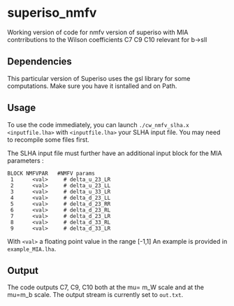 # superiso_nmfv
Working version of code for nmfv version of superiso with MIA contrributions to the Wilson coefficients C7 C9 C10 relevant for b->sll

## Dependencies 

This particular version of Superiso uses the gsl library for some computations. Make sure you have it isntalled and on Path. 

## Usage

To use the code immediately, you can launch `./cw_nmfv_slha.x <inputfile.lha>` with `<inputfile.lha>` your SLHA input file. You may need to recompile some files first.

The SLHA input file must further have an additional input block for the MIA parameters : 

```
BLOCK NMFVPAR   #NMFV params
 1      <val>     # delta_u_23_LR
 2      <val>     # delta_u_23_LL 
 3      <val>     # delta_u_33_LR
 4      <val>     # delta_d_23_LL 
 5      <val>     # delta_d_23_RR
 6      <val>     # delta_d_23_RL
 7      <val>     # delta_d_23_LR 
 8      <val>     # delta_d_33_RL 
 9      <val>     # delta_d_33_LR
```
With `<val>` a floating point value in the range [-1,1]
An example is provided in `example_MIA.lha`. 

## Output

The code outputs C7, C9, C10 both at the mu= m_W scale and at the mu=m_b scale.
The output stream is currently set to `out.txt`. 



